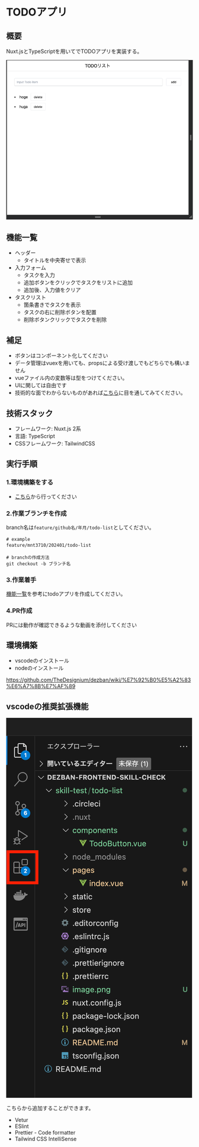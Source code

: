 # TODOアプリ
## 概要
Nuxt.jsとTypeScriptを用いてでTODOアプリを実装する。

![Alt text](./static/image.png)

## 機能一覧
- ヘッダー
  - タイトルを中央寄せで表示
- 入力フォーム
  - タスクを入力
  - 追加ボタンをクリックでタスクをリストに追加
  - 追加後、入力値をクリア
- タスクリスト
  - 箇条書きでタスクを表示
  - タスクの右に削除ボタンを配置
  - 削除ボタンクリックでタスクを削除

## 補足
- ボタンはコンポーネント化してください
- データ管理はvuexを用いても、propsによる受け渡しでもどちらでも構いません
- vueファイル内の変数等は型をつけてください。
- UIに関しては自由です
- 技術的な面でわからないものがあれば[こちら](https://github.com/TheDesignium/dezban/wiki/%E3%83%81%E3%83%A5%E3%83%BC%E3%83%88%E3%83%AA%E3%82%A2%E3%83%AB)に目を通してみてください。


## 技術スタック
- フレームワーク: Nuxt.js 2系
- 言語: TypeScript
- CSSフレームワーク: TailwindCSS


## 実行手順
### 1.環境構築をする
- [こちら](#環境構築)から行ってください
### 2.作業ブランチを作成
branch名は`feature/github名/年月/todo-list`としてください。
```
# example
feature/mnt3710/202401/todo-list

# branchの作成方法
git checkout -b ブランチ名
```
### 3.作業着手
[機能一覧](#機能一覧)を参考にtodoアプリを作成してください。

### 4.PR作成
PRには動作が確認できるような動画を添付してください


## 環境構築
- vscodeのインストール
- nodeのインストール

https://github.com/TheDesignium/dezban/wiki/%E7%92%B0%E5%A2%83%E6%A7%8B%E7%AF%89

## vscodeの推奨拡張機能
![alt text](<./static/スクリーンショット 2024-02-09 19.25.41.png>)

こちらから追加することができます。
- Vetur
- ESlint
- Prettier - Code formatter
- Tailwind CSS IntelliSense
